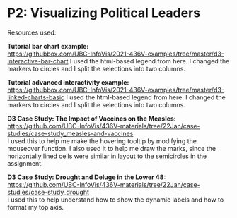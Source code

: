 # P2: Visualizing Political Leaders

Resources used:

**Tutorial bar chart example:**  
https://githubbox.com/UBC-InfoVis/2021-436V-examples/tree/master/d3-interactive-bar-chart
I used the html-based legend from here. I changed the markers to circles and I split the selections into two columns.

**Tutorial advanced interactivity example:**  
https://githubbox.com/UBC-InfoVis/2021-436V-examples/tree/master/d3-linked-charts-basic
I used the html-based legend from here. I changed the markers to circles and I split the selections into two columns.

**D3 Case Study: The Impact of Vaccines on the Measles:**  
https://github.com/UBC-InfoVis/436V-materials/tree/22Jan/case-studies/case-study_measles-and-vaccines  
I used this to help me make the hovering tooltip by modifying the mouseover function. I also used it to help me draw the
marks, since the horizontally lined cells were similar in layout to the semicircles in the assignment.

**D3 Case Study: Drought and Deluge in the Lower 48:**  
https://github.com/UBC-InfoVis/436V-materials/tree/22Jan/case-studies/case-study_drought  
I used this to help understand how to show the dynamic labels and how to format my top axis.